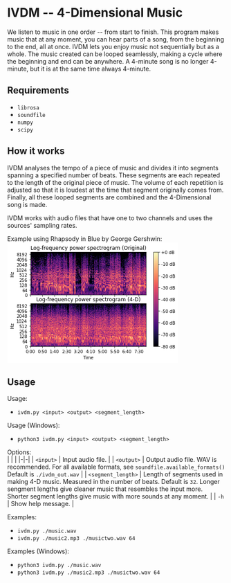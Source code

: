 # IVDM -- 4-Dimensional Music

We listen to music in one order -- from start to finish. This program makes music that at any moment, you can hear parts of a song, from the beginning to the end, all at once. IVDM lets you enjoy music not sequentially but as a whole. The music created can be looped seamlessly, making a cycle where the beginning and end can be anywhere. A 4-minute song is no longer 4-minute, but it is at the same time always 4-minute.

## Requirements
- `librosa`
- `soundfile`
- `numpy`
- `scipy`


## How it works

IVDM analyses the tempo of a piece of music and divides it into segments spanning a specified number of beats. These segments are each repeated to the length of the original piece of music. The volume of each repetition is adjusted so that it is loudest at the time that segment originally comes from. Finally, all these looped segments are combined and the 4-Dimensional song is made.

IVDM works with audio files that have one to two channels and uses the sources' sampling rates.

Example using Rhapsody in Blue by George Gershwin:  
![Spectrogram example](./examples/rhapsody_in_blue_spectrogram.png)

## Usage

Usage:  
   -  `ivdm.py <input> <output> <segment_length>`
    
Usage (Windows):  
   -  `python3 ivdm.py <input> <output> <segment_length>`
    
Options:  
 | | |
 |-|-|
   |  `<input>`     | Input audio file.  |
   |  `<output>`    |  Output audio file. WAV is recommended. For all available formats, see `soundfile.available_formats()` Default is `./ivdm_out.wav`  |
   | `<segment_length>`  | Length of segments used in making 4-D music. Measured in the number of beats. Default is `32`. Longer sengment lengths give cleaner music that resembles the input more. Shorter segment lengths give music with more sounds at any moment.  |
   | `-h` |       Show help message.  |
    
Examples:  
   -  `ivdm.py ./music.wav`  
   -  `ivdm.py ./music2.mp3 ./musictwo.wav 64`  
    
Examples (Windows):  
   -  `python3 ivdm.py ./music.wav`  
   -  `python3 ivdm.py ./music2.mp3 ./musictwo.wav 64`  
